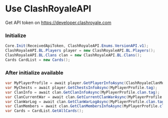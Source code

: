# Use ClashRoyaleAPI

Get API token on https://developer.clashroyale.com
### Initialize
```C#
Core.Init(ReceivedApiToken, ClashRoyaleAPI.Enums.VersionAPI.v1);
ClashRoyaleAPI.BL.Players player = new ClashRoyaleAPI.BL.Players();
ClashRoyaleAPI.BL.Clans clan = new ClashRoyaleAPI.BL.Clans();
Cards CardList = new Cards();    
```
### After initialize available
```C#
var MyPlayerProfile = await player.GetPlayerInfoAsync(ClashRoyaleClanMonitorWF.Properties.Settings.Default.PlayerID);
var MyChests = await player.GetChestsInfoAsync(MyPlayerProfile.tag);
var ClanInfo = await clan.GetClanInfoAsync(MyPlayerProfile.clan.tag);
var ClanCurrentWar = await clan.GetCurrentClanWarAsync(MyPlayerProfile.clan.tag);
var ClanWarLog = await clan.GetClanWarLogAsync(MyPlayerProfile.clan.tag);
var ClanMembers = await clan.GetClanMembersInfoAsync(MyPlayerProfile.clan.tag);
var Cards = CardList.GetAllCards();
```
